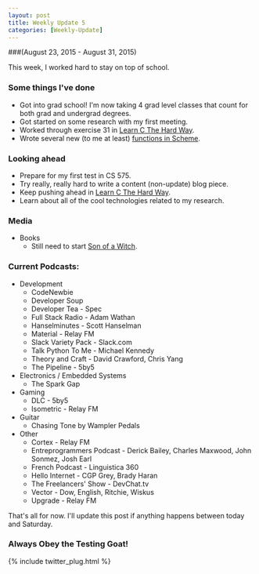 ```yaml
---
layout: post
title: Weekly Update 5
categories: [Weekly-Update]
---
```

###(August 23, 2015 - August 31, 2015)

This week, I worked hard to stay on top of school.

<!--end of excerpt-->

### Some things I've done
* Got into grad school! I'm now taking 4 grad level classes that count for both grad and undergrad degrees.
* Got started on some research with my first meeting.
* Worked through exercise 31 in [Learn C The Hard Way](http://c.learncodethehardway.org/book/).
* Wrote several new (to me at least) [functions in Scheme](https://github.com/kylegalloway/CS503).

### Looking ahead
* Prepare for my first test in CS 575.
* Try really, really hard to write a content (non-update) blog piece.
* Keep pushing ahead in [Learn C The Hard Way](http://c.learncodethehardway.org/book/).
* Learn about all of the cool technologies related to my research.

### Media
* Books
    * Still need to start [Son of a Witch](https://www.goodreads.com/book/show/13521.Son_of_a_Witch).

### Current Podcasts:
* Development
    * CodeNewbie
    * Developer Soup
    * Developer Tea - Spec
    * Full Stack Radio - Adam Wathan
    * Hanselminutes - Scott Hanselman
    * Material - Relay FM
    * Slack Variety Pack - Slack.com
    * Talk Python To Me - Michael Kennedy
    * Theory and Craft - David Crawford, Chris Yang
    * The Pipeline - 5by5
* Electronics / Embedded Systems
    * The Spark Gap
* Gaming
    * DLC - 5by5
    * Isometric - Relay FM
* Guitar
    * Chasing Tone by Wampler Pedals
* Other
    * Cortex - Relay FM
    * Entreprogrammers Podcast - Derick Bailey, Charles Maxwood, John Sonmez, Josh Earl
    * French Podcast - Linguistica 360
    * Hello Internet - CGP Grey, Brady Haran
    * The Freelancers' Show - DevChat.tv
    * Vector - Dow, English, Ritchie, Wiskus
    * Upgrade - Relay FM


That's all for now. I'll update this post if anything happens between today and Saturday.

### Always Obey the Testing Goat!

{% include twitter_plug.html %}
